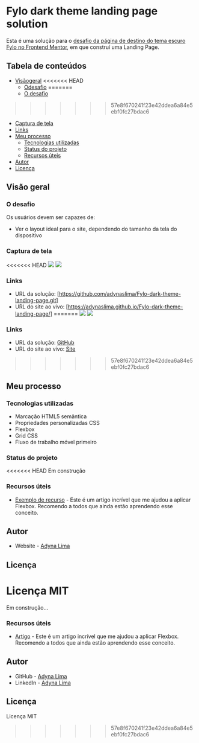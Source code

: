 # Fylo dark theme landing page solution

Esta é uma solução para o [desafio da página de destino do tema escuro Fylo no Frontend Mentor](https://www.frontendmentor.io/challenges/fylo-dark-theme-landing-page-5ca5f2d21e82137ec91a50fd), em que construí uma Landing Page. 

## Tabela de conteúdos

- [Visãogeral](#visão-geral)
<<<<<<< HEAD
  - [Odesafio](#o-desafio)
=======
  - [O desafio](#o-desafio)
>>>>>>> 57e8f670241f23e42ddea6a84e5ebf0fc27bdac6
  - [Captura de tela](#captura-de-tela)
  - [Links](#links)
- [Meu processo](#meu-processo)
  - [Tecnologias utilizadas](#tecnologias-utilizadas)
  - [Status do projeto](#status-do-projeto)
  - [Recursos úteis](#recursos-úteis)
- [Autor](#autor)
- [Licença](#licença)

## Visão geral

### O desafio

Os usuários devem ser capazes de:

- Ver o layout ideal para o site, dependendo do tamanho da tela do dispositivo

### Captura de tela

<<<<<<< HEAD
![](./prints/desktop.png)
![](./prints/mobile.png)

### Links

- URL da solução: [https://github.com/adynaslima/Fylo-dark-theme-landing-page.git]
- URL do site ao vivo: [https://adynaslima.github.io/Fylo-dark-theme-landing-page/] 
=======
![](./prints/mobile.png)
![](./prints/desktop.png)

### Links

- URL da solução: [GitHub](https://github.com/adynaslima/Fylo-dark-theme-landing-page.git)
- URL do site ao vivo: [Site](https://fylo-dark-theme-landing-page-mu.vercel.app/)
>>>>>>> 57e8f670241f23e42ddea6a84e5ebf0fc27bdac6

## Meu processo

### Tecnologias utilizadas

- Marcação HTML5 semântica
- Propriedades personalizadas CSS
- Flexbox
- Grid CSS
- Fluxo de trabalho móvel primeiro

### Status do projeto

<<<<<<< HEAD
Em construção

### Recursos úteis

- [Exemplo de recurso](https://css-tricks.com/snippets/css/a-guide-to-flexbox/) - Este é um artigo incrível que me ajudou a aplicar Flexbox. Recomendo a todos que ainda estão aprendendo esse conceito.

## Autor

- Website - [Adyna Lima](https://github.com/adynaslima)

## Licença

Licença MIT
=======
Em construção...

### Recursos úteis

- [Artigo](https://css-tricks.com/snippets/css/a-guide-to-flexbox/) - Este é um artigo incrível que me ajudou a aplicar Flexbox. Recomendo a todos que ainda estão aprendendo esse conceito.

## Autor

- GitHub - [Adyna Lima](https://github.com/adynaslima)
- LinkedIn - [Adyna Lima](www.linkedin.com/in/adynalima)

## Licença

Licença MIT
>>>>>>> 57e8f670241f23e42ddea6a84e5ebf0fc27bdac6

